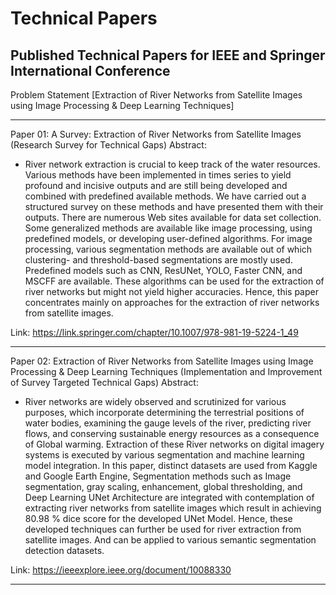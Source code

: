# Technical Papers
## Published Technical Papers for IEEE and Springer International Conference

Problem Statement [Extraction of River Networks from Satellite Images using Image Processing &amp; Deep Learning Techniques]

____________________________________________________________________________________________________________________________________________

Paper 01: A Survey: Extraction of River Networks from Satellite Images (Research Survey for Technical Gaps)
Abstract: 
  - River network extraction is crucial to keep track of the water resources. Various methods have been implemented in times series to yield profound and incisive outputs and are still being developed and combined with predefined available methods. We have carried out a structured survey on these methods and have presented them with their outputs. There are numerous Web sites available for data set collection. Some generalized methods are available like image processing, using predefined models, or developing user-defined algorithms. For image processing, various segmentation methods are available out of which clustering- and threshold-based segmentations are mostly used. Predefined models such as CNN, ResUNet, YOLO, Faster CNN, and MSCFF are available. These algorithms can be used for the extraction of river networks but might not yield higher accuracies. Hence, this paper concentrates mainly on approaches for the extraction of river networks from satellite images.

Link: https://link.springer.com/chapter/10.1007/978-981-19-5224-1_49
____________________________________________________________________________________________________________________________________________

Paper 02: Extraction of River Networks from Satellite Images using Image Processing & Deep Learning Techniques (Implementation and Improvement of Survey Targeted Technical Gaps)
Abstract: 
  - River networks are widely observed and scrutinized for various purposes, which incorporate determining the terrestrial positions of water bodies, examining the gauge levels of the river, predicting river flows, and conserving sustainable energy resources as a consequence of Global warming. Extraction of these River networks on digital imagery systems is executed by various segmentation and machine learning model integration. In this paper, distinct datasets are used from Kaggle and Google Earth Engine, Segmentation methods such as Image segmentation, gray scaling, enhancement, global thresholding, and Deep Learning UNet Architecture are integrated with contemplation of extracting river networks from satellite images which result in achieving 80.98 % dice score for the developed UNet Model. Hence, these developed techniques can further be used for river extraction from satellite images. And can be applied to various semantic segmentation detection datasets.

Link: https://ieeexplore.ieee.org/document/10088330
____________________________________________________________________________________________________________________________________________




